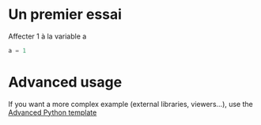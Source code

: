 # Un premier essai
Affecter 1 à la variable a
```python runnable
a = 1
```

# Advanced usage

If you want a more complex example (external libraries, viewers...), use the [Advanced Python template](https://tech.io/select-repo/429)
